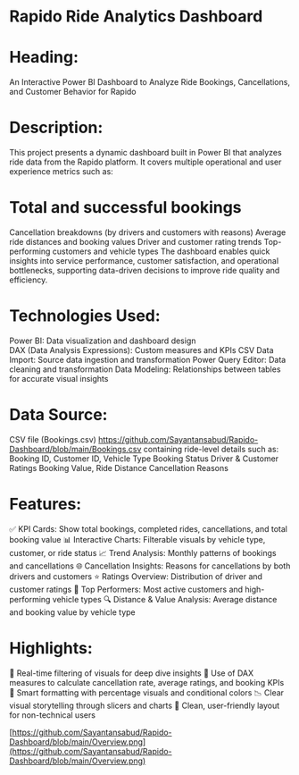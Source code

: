 # Rapido Ride Analytics Dashboard

#  Heading:
An Interactive Power BI Dashboard to Analyze Ride Bookings, Cancellations, and Customer Behavior for Rapido

#  Description:
This project presents a dynamic dashboard built in Power BI that analyzes ride data from the Rapido platform. It covers multiple operational and user experience metrics such as:

# Total and successful bookings
Cancellation breakdowns (by drivers and customers with reasons)
Average ride distances and booking values
Driver and customer rating trends
Top-performing customers and vehicle types
The dashboard enables quick insights into service performance, customer satisfaction, and operational bottlenecks, supporting data-driven decisions to improve ride quality and efficiency.

#  Technologies Used:
Power BI: Data visualization and dashboard design <br />
DAX (Data Analysis Expressions): Custom measures and KPIs
CSV Data Import: Source data ingestion and transformation
Power Query Editor: Data cleaning and transformation
Data Modeling: Relationships between tables for accurate visual insights

#  Data Source:
CSV file (Bookings.csv) https://github.com/Sayantansabud/Rapido-Dashboard/blob/main/Bookings.csv containing ride-level details such as:
Booking ID, Customer ID, Vehicle Type
Booking Status
Driver & Customer Ratings
Booking Value, Ride Distance
Cancellation Reasons

#  Features:
✅ KPI Cards: Show total bookings, completed rides, cancellations, and total booking value
📊 Interactive Charts: Filterable visuals by vehicle type, customer, or ride status
📈 Trend Analysis: Monthly patterns of bookings and cancellations
🌐 Cancellation Insights: Reasons for cancellations by both drivers and customers
⭐ Ratings Overview: Distribution of driver and customer ratings
📌 Top Performers: Most active customers and high-performing vehicle types
🔍 Distance & Value Analysis: Average distance and booking value by vehicle type

#  Highlights:
🔄 Real-time filtering of visuals for deep dive insights
🧠 Use of DAX measures to calculate cancellation rate, average ratings, and booking KPIs
📌 Smart formatting with percentage visuals and conditional colors
📉 Clear visual storytelling through slicers and charts
📁 Clean, user-friendly layout for non-technical users

[https://github.com/Sayantansabud/Rapido-Dashboard/blob/main/Overview.png](https://github.com/Sayantansabud/Rapido-Dashboard/blob/main/Overview.png)
